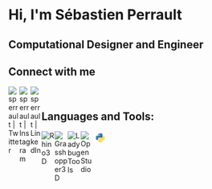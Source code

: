 # Hi, I'm Sébastien Perrault

## Computational Designer and Engineer

## Connect with me

[<img align="left" alt="sperrault | Twitter" width="22px" src="https://cdn.jsdelivr.net/npm/simple-icons@v3/icons/twitter.svg" />][twitter]
[<img align="left" alt="sperrault | Instagram" width="22px" src="https://cdn.jsdelivr.net/npm/simple-icons@v3/icons/instagram.svg" />][instagram]
[<img align="left" alt="sperrault | LinkedIn" width="22px" src="https://cdn.jsdelivr.net/npm/simple-icons@v3/icons/linkedin.svg" />][linkedin]
<br>

## Languages and Tools:

<img align="left" alt="Rhino3D" width="26px" src="https://w7.pngwing.com/pngs/454/77/png-transparent-rhinoceros-3d-computer-icons-rhino-rhino-rhino-logo-white-3d-computer-graphics-mammal-thumbnail.png" />
<img align="left" alt="Grasshopper3D" width="26px" src="https://seeklogo.com/images/G/grasshopper-3d-logo-B55A18550D-seeklogo.com.png" />
<img align="left" alt="Ladybug Tools" width="26px" src="https://www.ladybug.tools/assets/img/logo.png" />
<img align="left" alt="Open Studio" width="26px" src="https://www.energy.gov/sites/default/files/styles/photo_gallery_509_x_678_/public/openstudio_flat_logo.png?itok=3h_ETkBU" />
<img align="left" alt="Python" width="26px" src="https://raw.githubusercontent.com/github/explore/80688e429a7d4ef2fca1e82350fe8e3517d3494d/topics/python/python.png" />

<br>

 

<!-- Abbreviationss -->

[twitter]: https://twitter.com/s_perrault
[instagram]: https://instagram.com/sebastienperrault
[linkedin]: https://www.linkedin.com/in/sebastienperrault